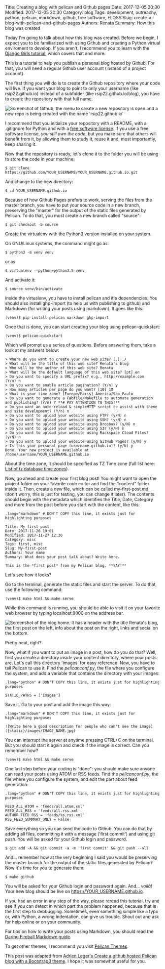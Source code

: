 Title: Creating a blog with pelican and Github pages
Date: 2017-12-05 20:30
Modified: 2017-12-05 20:30
Category: blog
Tags: development, outreachy, python, pelican, markdown, github, free software, FLOSS
Slug: create-a-blog-with-pelican-and-github-pages
Authors: Renata
Summary: How this blog was created

Today I'm going to talk about how this blog was created. Before we begin, I expect you to be familiarized with using Github and creating a Python virtual enviroment to develop. If you aren't, I recommend you to learn with the [Django Girls tutorial](https://tutorial.djangogirls.org), which covers that and more.

This is a tutorial to help you publish a personal blog hosted by Github. For that, you will need a regular Github user account (instead of a project account).

The first thing you will do is to create the Github repository where your code will live. If you want your blog to point to only your username (like rsip22.github.io) instead of a subfolder (like rsip22.github.io/blog), you have to create the repository with that full name.

![Screenshot of Github, the menu to create a new repository is open and a new repo is being created with the name 'rsip22.github.io']({static}/img/create_github_repository.png)

I recommend that you initialize your repository with a README, with a .gitignore for Python and with a [free software license](https://www.gnu.org/licenses/license-list.html). If you use a free software license, *you still own the code*, but you make sure that others will benefit from it, by allowing them to study it, reuse it and, most importantly, keep sharing it.

Now that the repository is ready, let's clone it to the folder you will be using to store the code in your machine:

```
$ git clone https://github.com/YOUR_USERNAME/YOUR_USERNAME.github.io.git
```

And change to the new directory:

```
$ cd YOUR_USERNAME.github.io
```

<!-- more -->
Because of how Github Pages prefers to work, serving the files from the master branch, you have to put your source code in a new branch, preserving the "master" for the output of the static files generated by Pelican. To do that, you must create a new branch called "source":

```
$ git checkout -b source
```

Create the virtualenv with the Python3 version installed on your system.

On GNU/Linux systems, the command might go as:

```
$ python3 -m venv venv
```

or as

```
$ virtualenv --python=python3.5 venv
```

And activate it:

```
$ source venv/bin/activate
```

Inside the virtualenv, you have to install pelican and it's dependencies. You should also install ghp-import (to help us with publishing to github) and Markdown (for writing your posts using markdown). It goes like this:

```
(venv)$ pip install pelican markdown ghp-import
```

Once that is done, you can start creating your blog using pelican-quickstart:

```
(venv)$ pelican-quickstart
```

Which will prompt us a series of questions. Before answering them, take a look at my answers below:

```
> Where do you want to create your new web site? [.] ./
> What will be the title of this web site? Renata's blog
> Who will be the author of this web site? Renata
> What will be the default language of this web site? [pt] en
> Do you want to specify a URL prefix? e.g., http://example.com   (Y/n) n
> Do you want to enable article pagination? (Y/n) y
> How many articles per page do you want? [10] 10
> What is your time zone? [Europe/Paris] America/Sao_Paulo
> Do you want to generate a Fabfile/Makefile to automate generation and publishing? (Y/n) Y **# PAY ATTENTION TO THIS!**
> Do you want an auto-reload & simpleHTTP script to assist with theme and site development? (Y/n) n
> Do you want to upload your website using FTP? (y/N) n
> Do you want to upload your website using SSH? (y/N) n
> Do you want to upload your website using Dropbox? (y/N) n
> Do you want to upload your website using S3? (y/N) n
> Do you want to upload your website using Rackspace Cloud Files? (y/N) n
> Do you want to upload your website using GitHub Pages? (y/N) y
> Is this your personal page (username.github.io)? (y/N) y
Done. Your new project is available at /home/username/YOUR_USERNAME.github.io

```

About the time zone, it should be specified as TZ Time zone (full list here: [List of tz database time zones](https://en.wikipedia.org/wiki/List_of_tz_database_time_zones)).

Now, go ahead and create your first blog post! You might want to open the project folder on your favorite code editor and find the "content" folder inside it. Then, create a *new* file, which can be called my-first-post.md (don't worry, this is just for testing, you can change it later). The contents should begin with the metadata which identifies the Title, Date, Category and more from the post before you start with the content, like this:

```
.lang="markdown" # DON'T COPY this line, it exists just for highlighting purposes

Title: My first post
Date: 2017-11-26 10:01
Modified: 2017-11-27 12:30
Category: misc
Tags: first, misc
Slug: My-first-post
Authors: Your name
Summary: What does your post talk about? Write here.

This is the *first post* from my Pelican blog. **YAY!**
```
Let's see how it looks?

Go to the terminal, generate the static files and start the server. To do that, use the following command:

```
(venv)$ make html && make serve
```

While this command is running, you should be able to visit it on your favorite web browser by typing localhost:8000 on the address bar.

![Screenshot of the blog home. It has a header with the title Renata\'s blog, the first post on the left, info about the post on the right, links and social on the bottom.]({static}/img/blog_screenshot.png)

Pretty neat, right?

Now, what if you want to put an image in a post, how do you do that? Well, first you create a directory *inside* your content directory, where your posts are. Let's call this directory 'images' for easy reference. Now, you have to tell Pelican to use it. Find the *pelicanconf.py*, the file where you configure the system, and add a variable that contains the directory with your images:

```
.lang="python" # DON'T COPY this line, it exists just for highlighting purposes

STATIC_PATHS = ['images']
```

Save it. Go to your post and add the image this way:

```
.lang="markdown" # DON'T COPY this line, it exists just for highlighting purposes

![Write here a good description for people who can't see the image]({static}/images/IMAGE_NAME.jpg)
```

You can interrupt the server at anytime pressing CTRL+C on the terminal. But you should start it again and check if the image is correct. Can you remember how?

```
(venv)$ make html && make serve
```

One last step before your coding is "done": you should make sure anyone can read your posts using ATOM or RSS feeds. Find the *pelicanconf.py*, the file where you configure the system, and edit the part about feed generation:

```
.lang="python" # DON'T COPY this line, it exists just for highlighting purposes

FEED_ALL_ATOM = 'feeds/all.atom.xml'
FEED_ALL_RSS = 'feeds/all.rss.xml'
AUTHOR_FEED_RSS = 'feeds/%s.rss.xml'
RSS_FEED_SUMMARY_ONLY = False
```

Save everything so you can send the code to Github. You can do that by adding all files, committing it with a message ('first commit') and using git push. You will be asked for your Github login and password.

```
$ git add -A && git commit -a -m 'first commit' && git push --all

```
And... remember how at the very beginning I said you would be preserving the master branch for the output of the static files generated by Pelican? Now it's time for you to generate them:

```
$ make github
```
You will be asked for your Github login and password again. And... *voilà*! Your new blog should be live on https://YOUR_USERNAME.github.io.

If you had an error in any step of the way, please reread this tutorial, try and see if you can detect in which part the problem happened, because that is the first step to debbugging. Sometimes, even something simple like a typo or, with Python, a wrong indentation, can give us trouble. Shout out and ask for help online or on your community.

For tips on how to write your posts using Markdown, you should read the [Daring Fireball Markdown guide](https://daringfireball.net/projects/markdown/syntax).

To get other themes, I recommend you visit [Pelican Themes](http://www.pelicanthemes.com/).

This post was adapted from [Adrien Leger's Create a github hosted Pelican blog with a Bootstrap3 theme](https://a-slide.github.io/blog/github-pelican). I hope it was somewhat useful for you.

